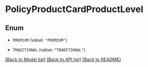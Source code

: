 # PolicyProductCardProductLevel

## Enum


* `PREMIUM` (value: `"PREMIUM"`)

* `TRADITIONAL` (value: `"TRADITIONAL"`)


[[Back to Model list]](../README.md#documentation-for-models) [[Back to API list]](../README.md#documentation-for-api-endpoints) [[Back to README]](../README.md)


